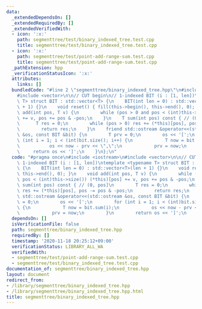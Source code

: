 ```yaml
---
data:
  _extendedDependsOn: []
  _extendedRequiredBy: []
  _extendedVerifiedWith:
  - icon: ':x:'
    path: segmenttree/test/binary_indexed_tree.test.cpp
    title: segmenttree/test/binary_indexed_tree.test.cpp
  - icon: ':x:'
    path: segmenttree/test/point-add-range-sum.test.cpp
    title: segmenttree/test/point-add-range-sum.test.cpp
  _pathExtension: hpp
  _verificationStatusIcon: ':x:'
  attributes:
    links: []
  bundledCode: "#line 2 \"segmenttree/binary_indexed_tree.hpp\"\n#include <iostream>\n\
    #include <vector>\n\n// CUT begin\n// 1-indexed BIT (i : [1, len])\ntemplate <typename\
    \ T> struct BIT : std::vector<T> {\n    BIT(int len = 0) : std::vector<T>(len\
    \ + 1) {}\n    void reset() { fill(this->begin(), this->end(), 0); }\n    void\
    \ add(int pos, T v) {\n        while (pos > 0 and pos < (int)this->size()) (*this)[pos]\
    \ += v, pos += pos & -pos;\n    }\n    T sum(int pos) const { // (0, pos]\n  \
    \      T res = 0;\n        while (pos > 0) res += (*this)[pos], pos -= pos & -pos;\n\
    \        return res;\n    }\n    friend std::ostream &operator<<(std::ostream\
    \ &os, const BIT &bit) {\n        T prv = 0;\n        os << '[';\n        for\
    \ (int i = 1; i < (int)bit.size(); i++) {\n            T now = bit.sum(i);\n \
    \           os << now - prv << \",\";\n            prv = now;\n        }\n   \
    \     return os << ']';\n    }\n};\n"
  code: "#pragma once\n#include <iostream>\n#include <vector>\n\n// CUT begin\n//\
    \ 1-indexed BIT (i : [1, len])\ntemplate <typename T> struct BIT : std::vector<T>\
    \ {\n    BIT(int len = 0) : std::vector<T>(len + 1) {}\n    void reset() { fill(this->begin(),\
    \ this->end(), 0); }\n    void add(int pos, T v) {\n        while (pos > 0 and\
    \ pos < (int)this->size()) (*this)[pos] += v, pos += pos & -pos;\n    }\n    T\
    \ sum(int pos) const { // (0, pos]\n        T res = 0;\n        while (pos > 0)\
    \ res += (*this)[pos], pos -= pos & -pos;\n        return res;\n    }\n    friend\
    \ std::ostream &operator<<(std::ostream &os, const BIT &bit) {\n        T prv\
    \ = 0;\n        os << '[';\n        for (int i = 1; i < (int)bit.size(); i++)\
    \ {\n            T now = bit.sum(i);\n            os << now - prv << \",\";\n\
    \            prv = now;\n        }\n        return os << ']';\n    }\n};\n"
  dependsOn: []
  isVerificationFile: false
  path: segmenttree/binary_indexed_tree.hpp
  requiredBy: []
  timestamp: '2020-11-18 20:25:12+09:00'
  verificationStatus: LIBRARY_ALL_WA
  verifiedWith:
  - segmenttree/test/point-add-range-sum.test.cpp
  - segmenttree/test/binary_indexed_tree.test.cpp
documentation_of: segmenttree/binary_indexed_tree.hpp
layout: document
redirect_from:
- /library/segmenttree/binary_indexed_tree.hpp
- /library/segmenttree/binary_indexed_tree.hpp.html
title: segmenttree/binary_indexed_tree.hpp
---
```

